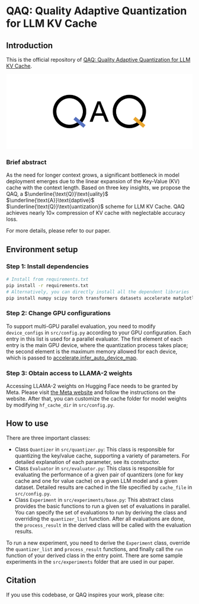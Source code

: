 # QAQ: Quality Adaptive Quantization for LLM KV Cache

## Introduction

This is the official repository of [QAQ: Quality Adaptive Quantization for LLM KV Cache]().

![QAQ](assets/QAQ_logo.png)

### Brief abstract

As the need for longer context grows, a significant bottleneck in model deployment emerges due to the linear expansion of the Key-Value (KV) cache with the context length. Based on three key insights, we propose the QAQ, a $\underline{\text{Q}}\text{uality}$ $\underline{\text{A}}\text{daptive}$ $\underline{\text{Q}}\text{uantization}$ scheme for LLM KV Cache. QAQ achieves nearly $10 \times$ compression of KV cache with neglectable accuracy loss. 

For more details, please refer to our paper.

## Environment setup

### Step 1: Install dependencies

```bash
# Install from requirements.txt
pip install -r requirements.txt
# Alternatively, you can directly install all the dependent libraries
pip install numpy scipy torch transformers datasets accelerate matplotlib tqdm
```

### Step 2: Change GPU configurations

To support multi-GPU parallel evaluation, you need to modify `device_configs` in `src/config.py` according to your GPU configuration. Each entry in this list is used for a parallel evaluator. The first element of each entry is the main GPU device, where the quantization  process takes place; the second element is the maximum memory allowed for each device, which is passed to [accelerate.infer_auto_device_map](https://huggingface.co/docs/accelerate/v0.27.2/en/package_reference/big_modeling#accelerate.infer_auto_device_map).

### Step 3: Obtain access to LLAMA-2 weights

Accessing LLAMA-2 weights on Hugging Face needs to be granted by Meta. Please visit [the Meta website](https://llama.meta.com/llama-downloads/) and follow the instructions on the website. After that, you can customize the cache folder for model weights by modifying `hf_cache_dir` in `src/config.py`.

## How to use

There are three important classes:
- Class `Quantizer` in `src/quantizer.py`: This class is responsible for quantizing the key/value cache, supporting a variety of parameters. For detailed explanation of each parameter, see its constructor.
- Class `Evaluator` in `src/evaluator.py`: This class is responsible for evaluating the performance of a given pair of quantizers (one for key cache and one for value cache) on a given LLM model and a given dataset. Detailed results are cached in the file specified by `cache_file` in `src/config.py`.
- Class `Experiment` in `src/experiments/base.py`: This abstract class provides the basic functions to run a given set of evaluations in parallel. You can specify the set of evaluations to run by deriving the class and overriding the `quantizer_list` function. After all evaluations are done, the `process_result` in the derived class will be called with the evaluation results.

To run a new experiment, you need to derive the `Experiment` class, override the `quantizer_list` and `process_result` functions, and finally call the `run` function of your derived class in the entry point. There are some sample experiments in the `src/experiments` folder that are used in our paper.

## Citation

If you use this codebase, or QAQ inspires your work, please cite:

```markdown 
